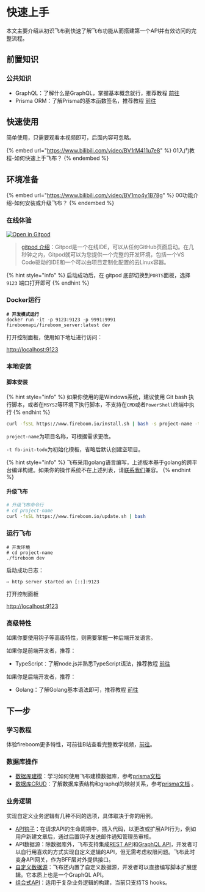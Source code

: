 # 快速上手

本文主要介绍从初识飞布到快速了解飞布功能从而搭建第一个API并有效访问的完整流程。

## 前置知识

### 公共知识

* GraphQL：了解什么是GraphQL，掌握基本概念就行，推荐教程 [前往](https://graphql.cn/learn/)
* Prisma ORM：了解Prisma的基本函数签名，推荐教程 [前往](https://www.prisma.io/docs/reference/api-reference/prisma-client-reference#findunique)

## 快速使用

简单使用，只需要观看本视频即可，后面内容可忽略。

{% embed url="https://www.bilibili.com/video/BV1rM411u7e8" %}
01入门教程-如何快速上手飞布？
{% endembed %}

## 环境准备

{% embed url="https://www.bilibili.com/video/BV1mo4y1B78g" %}
00功能介绍-如何安装或升级飞布？
{% endembed %}

### 在线体验

[![Open in Gitpod](https://gitpod.io/button/open-in-gitpod.svg)](https://gitpod.io/#https://github.com/fireboomio/fb-init-simple)

> [gitpod 介绍](https://juejin.cn/post/6844903773878386701)：Gitpod是一个在线IDE，可以从任何GitHub页面启动。在几秒钟之内，Gitpod就可以为您提供一个完整的开发环境，包括一个VS Code驱动的IDE和一个可以由项目定制化配置的云Linux容器。

{% hint style="info" %}
启动成功后，在 gitpod 底部切换到`PORTS`面板，选择 `9123` 端口打开即可
{% endhint %}

### Docker运行

<pre class="language-bash"><code class="lang-bash"><strong># 开发模式运行
</strong>docker run -it -p 9123:9123 -p 9991:9991 fireboomapi/fireboom_server:latest dev 
</code></pre>

打开控制面板，使用如下地址进行访问：

[http://localhost:9123](http://localhost:9123)

### 本地安装

#### 脚本安装

{% hint style="info" %}
如果你使用的是Windows系统，建议使用 Git bash 执行脚本，或者在`MSYS2`等环境下执行脚本，不支持在`CMD`或者`PowerShell`终端中执行
{% endhint %}

```bash
curl -fsSL https://www.fireboom.io/install.sh | bash -s project-name -t fb-init-todo
```

`project-name`为项目名称，可根据需求更改。

`-t fb-init-todo`为初始化模板，省略后默认创建空项目。

{% hint style="info" %}
飞布采用golang语言编写，上述版本基于golang的跨平台编译构建。如果你的操作系统不在上述列表，请[联系我们](https://github.com/fireboomio/product-manual/discussions)兼容。
{% endhint %}

#### 升级飞布

```bash
# 升级飞布命令行
# cd project-name
curl -fsSL https://www.fireboom.io/update.sh | bash
```

### 运行飞布

```shell
# 开发环境
# cd project-name
./fireboom dev
```

启动成功日志：

```
⇨ http server started on [::]:9123
```

打开控制面板

[http://localhost:9123](http://localhost:9123)

### 高级特性

如果你要使用钩子等高级特性，则需要掌握一种后端开发语言。

如果你是前端开发者，推荐：

* TypeScript：了解node.js并熟悉TypeScript语法，推荐教程 [前往](https://typescript.bootcss.com/tutorials/typescript-in-5-minutes.html)

如果你是后端开发者，推荐：

* Golang：了解Golang基本语法即可，推荐教程 [前往](https://www.runoob.com/go/go-tutorial.html)

## 下一步

### 学习教程

体验fireboom更多特性，可前往B站查看完整教学视频，[前往](https://space.bilibili.com/3493080529373820)。

### 数据库操作

* [数据库建模](../../ji-chu-ke-shi-hua-kai-fa/shu-ju-yuan/shu-ju-ku/shu-ju-jian-mo.md)：学习如何使用飞布建模数据库，参考[prisma文档](https://prisma.yoga/concepts/components/prisma-schema/data-model)
* [数据库CRUD](../../ji-chu-ke-shi-hua-kai-fa/api-gou-jian/ke-shi-hua-kai-fa.md#chao-tu-schema-mian-ban)：了解数据库表结构和graphql的映射关系，参考[prisma文档](https://prisma.yoga/concepts/components/prisma-client/crud) 。

### 业务逻辑

实现自定义业务逻辑有几种不同的选项，具体取决于你的用例。

* [API钩子](../../jin-jie-gou-zi-ji-zhi/gou-zi-ji-zhi.md)：在请求API的生命周期中，插入代码，以更改或扩展API行为，例如用户新建文章后，通过后置钩子发送邮件通知管理员审核。
* API数据源：除数据库外，飞布支持集成[REST API](../../ji-chu-ke-shi-hua-kai-fa/shu-ju-yuan/rest-api.md)和[GraphQL API](../../ji-chu-ke-shi-hua-kai-fa/shu-ju-yuan/graphql-api.md)，开发者可以自行用喜欢的方式实现自定义逻辑的API，但无需考虑权限问题。飞布此时变身API网关，作为BFF层对外提供接口。
* [自定义数据源](broken-reference)：飞布还内置了自定义数据源，开发者可以直接编写脚本扩展逻辑。它本质上也是一个GraphQL API。
* [组合式API](../../jin-jie-gou-zi-ji-zhi/shi-yong-gou-zi/node-gou-zi/zu-he-shi-api.md)：适用于复杂业务逻辑的构建，当前只支持TS hooks。
